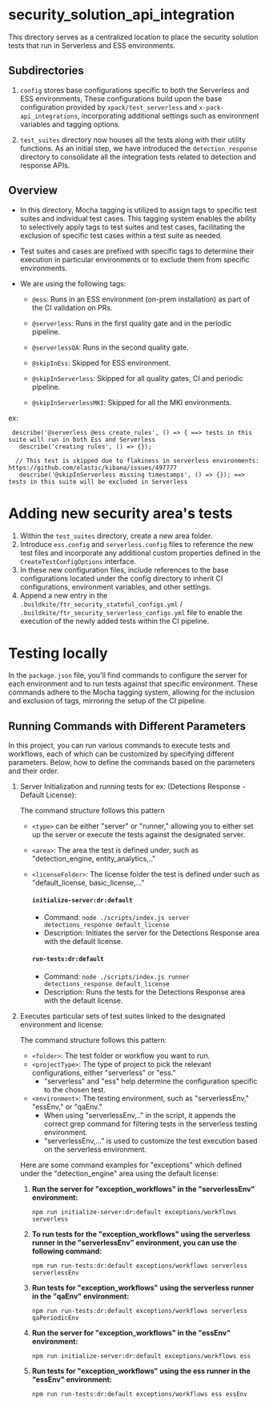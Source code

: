 # security_solution_api_integration

This directory serves as a centralized location to place the security solution tests that run in Serverless and ESS environments.

## Subdirectories

1. `config` stores base configurations specific to both the Serverless and ESS environments, These configurations build upon the base configuration provided by `xpack/test_serverless` and `x-pack-api_integrations`, incorporating additional settings such as environment variables and tagging options.


2. `test_suites` directory now houses all the tests along with their utility functions. As an initial step,
we have introduced the `detection_response` directory to consolidate all the integration tests related to detection and response APIs.


## Overview

- In this directory, Mocha tagging is utilized to assign tags to specific test suites and individual test cases. This tagging system enables the ability to selectively apply tags to test suites and test cases, facilitating the exclusion of specific test cases within a test suite as needed.

- Test suites and cases are prefixed with specific tags to determine their execution in particular environments or to exclude them from specific environments. 

- We are using the following tags:
   * `@ess`: Runs in an ESS environment (on-prem installation) as part of the CI validation on PRs.

   * `@serverless`: Runs in the first quality gate and in the periodic pipeline.

   * `@serverlessQA`: Runs in the second quality gate.

   * `@skipInEss`: Skipped for ESS environment.

   * `@skipInServerless`: Skipped for all quality gates, CI and periodic pipeline.

   * `@skipInServerlessMKI`: Skipped for all the MKI environments. 

ex:
```
 describe('@serverless @ess create_rules', () => { ==> tests in this suite will run in both Ess and Serverless
   describe('creating rules', () => {}); 

  // This test is skipped due to flakiness in serverless environments: https://github.com/elastic/kibana/issues/497777
   describe('@skipInServerless missing timestamps', () => {}); ==> tests in this suite will be excluded in Serverless

 ```

# Adding new security area's tests

1. Within the `test_suites` directory, create a new area folder.
2. Introduce `ess.config` and `serverless.config` files to reference the new test files and incorporate any additional custom properties defined in the `CreateTestConfigOptions` interface.
3. In these new configuration files, include references to the base configurations located under the config directory to inherit CI configurations, environment variables, and other settings.
4. Append a new entry in the `.buildkite/ftr_security_stateful_configs.yml` / `.buildkite/ftr_security_serverless_configs.yml` file to enable the execution of the newly added tests within the CI pipeline.


# Testing locally 

In the `package.json` file, you'll find commands to configure the server for each environment and to run tests against that specific environment. These commands adhere to the Mocha tagging system, allowing for the inclusion and exclusion of tags, mirroring the setup of the CI pipeline.

## Running Commands with Different Parameters

In this project, you can run various commands to execute tests and workflows, each of which can be customized by specifying different parameters. Below, how to define the commands based on the parameters and their order.

1.  Server Initialization and running tests for ex: (Detections Response - Default License):
  
    The command structure follows this pattern
    - `<type>` can be either "server" or "runner," allowing you to either set up the server or execute the tests against the designated server.
    - `<area>`: The area the test is defined under, such as "detection_engine, entity_analytics,.."
    - `<licenseFolder>`: The license folder the test is defined under such as "default_license, basic_license,..."

      #### `initialize-server:dr:default`

      - Command: `node ./scripts/index.js server detections_response default_license`
      - Description: Initiates the server for the Detections Response area with the default license.
      #### `run-tests:dr:default`

      - Command: `node ./scripts/index.js runner detections_response default_license`
      - Description: Runs the tests for the Detections Response area with the default license.



 2. Executes particular sets of test suites linked to the designated environment and license:

     The command structure follows this pattern:

      - `<folder>`: The test folder or workflow you want to run.
      - `<projectType>`: The type of project to pick the relevant configurations, either "serverless" or "ess."
        - "serverless" and "ess" help determine the configuration specific to the chosen test.
      - `<environment>`: The testing environment, such as "serverlessEnv," "essEnv," or "qaEnv."
        - When using "serverlessEnv,.." in the script, it appends the correct grep command for filtering tests in the serverless  testing environment.
        - "serverlessEnv,..." is used to customize the test execution based on the serverless environment.

      
      Here are some command examples for "exceptions" which defined under the "detection_engine" area using the default license:

      1. **Run the server for "exception_workflows" in the "serverlessEnv" environment:**
         ```shell
         npm run initialize-server:dr:default exceptions/workflows serverless
         ```
      2. **To run tests for the "exception_workflows" using the serverless runner in the "serverlessEnv" environment, you can use the following command:**
         ```shell
         npm run run-tests:dr:default exceptions/workflows serverless serverlessEnv
         ```
      3. **Run tests for "exception_workflows" using the serverless runner in the "qaEnv" environment:**
         ```shell
         npm run run-tests:dr:default exceptions/workflows serverless qaPeriodicEnv
         ```
      4. **Run the server for "exception_workflows" in the "essEnv" environment:**
         ```shell
         npm run initialize-server:dr:default exceptions/workflows ess   
         ```
      5. **Run tests for "exception_workflows" using the ess runner in the "essEnv" environment:**   
         ```shell
         npm run run-tests:dr:default exceptions/workflows ess essEnv
      ```